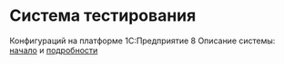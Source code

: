 Система тестирования
=========

Конфигураций на платформе 1С:Предприятие 8
Описание системы: [начало](http://habrahabr.ru/post/214651/) и [подробности](http://habrahabr.ru/post/215409/)
